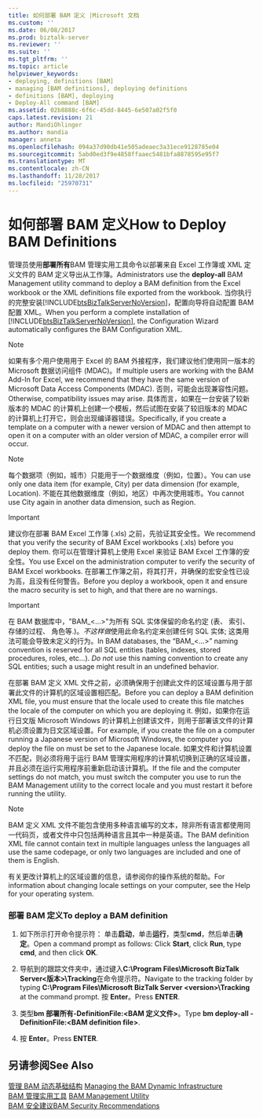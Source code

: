 ```yaml
---
title: 如何部署 BAM 定义 |Microsoft 文档
ms.custom: ''
ms.date: 06/08/2017
ms.prod: biztalk-server
ms.reviewer: ''
ms.suite: ''
ms.tgt_pltfrm: ''
ms.topic: article
helpviewer_keywords:
- deploying, definitions [BAM]
- managing [BAM definitions], deploying definitions
- definitions [BAM], deploying
- Deploy-All command [BAM]
ms.assetid: 02b8888c-6f6c-45dd-8445-6e507a02f5f0
caps.latest.revision: 21
author: MandiOhlinger
ms.author: mandia
manager: anneta
ms.openlocfilehash: 094a37d90db41e505adeaec3a31ece9128785e04
ms.sourcegitcommit: 5abd0ed3f9e4858ffaaec5481bfa8878595e95f7
ms.translationtype: MT
ms.contentlocale: zh-CN
ms.lasthandoff: 11/28/2017
ms.locfileid: "25970731"
---
```

# <a name="how-to-deploy-bam-definitions"></a><span data-ttu-id="c5dad-102">如何部署 BAM 定义</span><span class="sxs-lookup"><span data-stu-id="c5dad-102">How to Deploy BAM Definitions</span></span>
<span data-ttu-id="c5dad-103">管理员使用**部署所有**BAM 管理实用工具命令以部署来自 Excel 工作簿或 XML 定义文件的 BAM 定义导出从工作簿。</span><span class="sxs-lookup"><span data-stu-id="c5dad-103">Administrators use the **deploy-all** BAM Management utility command to deploy a BAM definition from the Excel workbook or the XML definitions file exported from the workbook.</span></span> <span data-ttu-id="c5dad-104">当你执行的完整安装[!INCLUDE[btsBizTalkServerNoVersion](../includes/btsbiztalkservernoversion-md.md)]，配置向导将自动配置 BAM 配置 XML。</span><span class="sxs-lookup"><span data-stu-id="c5dad-104">When you perform a complete installation of [!INCLUDE[btsBizTalkServerNoVersion](../includes/btsbiztalkservernoversion-md.md)], the Configuration Wizard automatically configures the BAM Configuration XML.</span></span>  
  
> [!NOTE]
>  <span data-ttu-id="c5dad-105">如果有多个用户使用用于 Excel 的 BAM 外接程序，我们建议他们使用同一版本的 Microsoft 数据访问组件 (MDAC)。</span><span class="sxs-lookup"><span data-stu-id="c5dad-105">If multiple users are working with the BAM Add-In for Excel, we recommend that they have the same version of Microsoft Data Access Components (MDAC).</span></span> <span data-ttu-id="c5dad-106">否则，可能会出现兼容性问题。</span><span class="sxs-lookup"><span data-stu-id="c5dad-106">Otherwise, compatibility issues may arise.</span></span> <span data-ttu-id="c5dad-107">具体而言，如果在一台安装了较新版本的 MDAC 的计算机上创建一个模板，然后试图在安装了较旧版本的 MDAC 的计算机上打开它，则会出现编译器错误。</span><span class="sxs-lookup"><span data-stu-id="c5dad-107">Specifically, if you create a template on a computer with a newer version of MDAC and then attempt to open it on a computer with an older version of MDAC, a compiler error will occur.</span></span>  
  
> [!NOTE]
>  <span data-ttu-id="c5dad-108">每个数据项（例如，城市）只能用于一个数据维度（例如，位置）。</span><span class="sxs-lookup"><span data-stu-id="c5dad-108">You can use only one data item (for example, City) per data dimension (for example, Location).</span></span> <span data-ttu-id="c5dad-109">不能在其他数据维度（例如，地区）中再次使用城市。</span><span class="sxs-lookup"><span data-stu-id="c5dad-109">You cannot use City again in another data dimension, such as Region.</span></span>  
  
> [!IMPORTANT]
>  <span data-ttu-id="c5dad-110">建议你在部署 BAM Excel 工作簿 (.xls) 之前，先验证其安全性。</span><span class="sxs-lookup"><span data-stu-id="c5dad-110">We recommend that you verify the security of BAM Excel workbooks (.xls) before you deploy them.</span></span> <span data-ttu-id="c5dad-111">你可以在管理计算机上使用 Excel 来验证 BAM Excel 工作簿的安全性。</span><span class="sxs-lookup"><span data-stu-id="c5dad-111">You use Excel on the administration computer to verify the security of BAM Excel workbooks.</span></span> <span data-ttu-id="c5dad-112">在部署工作簿之前，将其打开，并确保的宏安全性已设为高，且没有任何警告。</span><span class="sxs-lookup"><span data-stu-id="c5dad-112">Before you deploy a workbook, open it and ensure the macro security is set to high, and that there are no warnings.</span></span>  
  
> [!IMPORTANT]
>  <span data-ttu-id="c5dad-113">在 BAM 数据库中，"BAM_\<...\>"为所有 SQL 实体保留的命名约定 (表、 索引、 存储的过程、 角色等.)。*不这样做*使用此命名约定来创建任何 SQL 实体; 这类用法可能会导致未定义的行为。</span><span class="sxs-lookup"><span data-stu-id="c5dad-113">In BAM databases, the “BAM_\<...\>” naming convention is reserved for all SQL entities (tables, indexes, stored procedures, roles, etc...). *Do not* use this naming convention to create any SQL entities; such a usage might result in an undefined behavior.</span></span>  
  
 <span data-ttu-id="c5dad-114">在部署 BAM 定义 XML 文件之前，必须确保用于创建此文件的区域设置与用于部署此文件的计算机的区域设置相匹配。</span><span class="sxs-lookup"><span data-stu-id="c5dad-114">Before you can deploy a BAM definition XML file, you must ensure that the locale used to create this file matches the locale of the computer on which you are deploying it.</span></span> <span data-ttu-id="c5dad-115">例如，如果你在运行日文版 Microsoft Windows 的计算机上创建该文件，则用于部署该文件的计算机必须设置为日文区域设置。</span><span class="sxs-lookup"><span data-stu-id="c5dad-115">For example, if you create the file on a computer running a Japanese version of Microsoft Windows, the computer you deploy the file on must be set to the Japanese locale.</span></span> <span data-ttu-id="c5dad-116">如果文件和计算机设置不匹配，则必须将用于运行 BAM 管理实用程序的计算机切换到正确的区域设置，并且必须在运行实用程序前重新启动该计算机。</span><span class="sxs-lookup"><span data-stu-id="c5dad-116">If the file and the computer settings do not match, you must switch the computer you use to run the BAM Management utility to the correct locale and you must restart it before running the utility.</span></span>  
  
> [!NOTE]
>  <span data-ttu-id="c5dad-117">BAM 定义 XML 文件不能包含使用多种语言编写的文本，除非所有语言都使用同一代码页，或者文件中只包括两种语言且其中一种是英语。</span><span class="sxs-lookup"><span data-stu-id="c5dad-117">The BAM definition XML file cannot contain text in multiple languages unless the languages all use the same codepage, or only two languages are included and one of them is English.</span></span>  
  
 <span data-ttu-id="c5dad-118">有关更改计算机上的区域设置的信息，请参阅你的操作系统的帮助。</span><span class="sxs-lookup"><span data-stu-id="c5dad-118">For information about changing locale settings on your computer, see the Help for your operating system.</span></span>  
  
### <a name="to-deploy-a-bam-definition"></a><span data-ttu-id="c5dad-119">部署 BAM 定义</span><span class="sxs-lookup"><span data-stu-id="c5dad-119">To deploy a BAM definition</span></span>  
  
1.  <span data-ttu-id="c5dad-120">如下所示打开命令提示符： 单击**启动**，单击**运行**，类型**cmd**，然后单击**确定**。</span><span class="sxs-lookup"><span data-stu-id="c5dad-120">Open a command prompt as follows: Click **Start**, click **Run**, type **cmd**, and then click **OK**.</span></span>  
  
2.  <span data-ttu-id="c5dad-121">导航到的跟踪文件夹中，通过键入**C:\Program Files\Microsoft BizTalk Server\<版本\>\Tracking**在命令提示符。</span><span class="sxs-lookup"><span data-stu-id="c5dad-121">Navigate to the tracking folder by typing **C:\Program Files\Microsoft BizTalk Server \<version\>\Tracking** at the command prompt.</span></span> <span data-ttu-id="c5dad-122">按 **Enter**。</span><span class="sxs-lookup"><span data-stu-id="c5dad-122">Press **ENTER**.</span></span>  
  
3.  <span data-ttu-id="c5dad-123">类型**bm 部署所有-DefinitionFile:\<BAM 定义文件\>**。</span><span class="sxs-lookup"><span data-stu-id="c5dad-123">Type **bm deploy-all -DefinitionFile:\<BAM definition file\>**.</span></span>  
  
4.  <span data-ttu-id="c5dad-124">按 **Enter**。</span><span class="sxs-lookup"><span data-stu-id="c5dad-124">Press **ENTER**.</span></span>  
  
## <a name="see-also"></a><span data-ttu-id="c5dad-125">另请参阅</span><span class="sxs-lookup"><span data-stu-id="c5dad-125">See Also</span></span>  
 <span data-ttu-id="c5dad-126">[管理 BAM 动态基础结构](../core/managing-the-bam-dynamic-infrastructure.md) </span><span class="sxs-lookup"><span data-stu-id="c5dad-126">[Managing the BAM Dynamic Infrastructure](../core/managing-the-bam-dynamic-infrastructure.md) </span></span>  
 <span data-ttu-id="c5dad-127">[BAM 管理实用工具](../core/bam-management-utility.md) </span><span class="sxs-lookup"><span data-stu-id="c5dad-127">[BAM Management Utility](../core/bam-management-utility.md) </span></span>  
 [<span data-ttu-id="c5dad-128">BAM 安全建议</span><span class="sxs-lookup"><span data-stu-id="c5dad-128">BAM Security Recommendations</span></span>](../core/bam-security-recommendations.md)